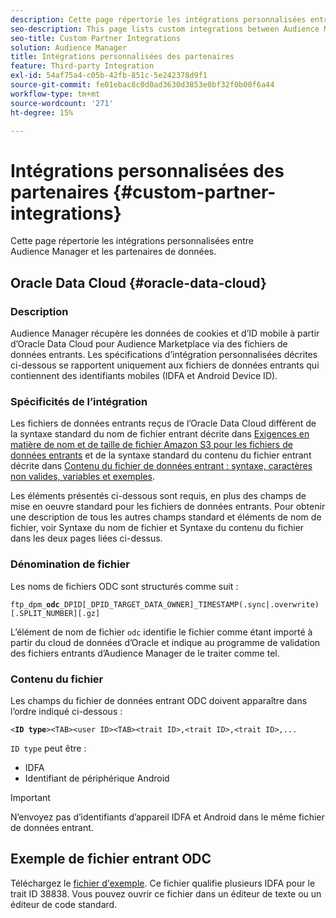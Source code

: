 ```yaml
---
description: Cette page répertorie les intégrations personnalisées entre Audience Manager et les partenaires de données.
seo-description: This page lists custom integrations between Audience Manager and data partners.
seo-title: Custom Partner Integrations
solution: Audience Manager
title: Intégrations personnalisées des partenaires
feature: Third-party Integration
exl-id: 54af75a4-c05b-42fb-851c-5e242378d9f1
source-git-commit: fe01ebac8c0d0ad3630d3853e0bf32f0b00f6a44
workflow-type: tm+mt
source-wordcount: '271'
ht-degree: 15%

---
```


# Intégrations personnalisées des partenaires {#custom-partner-integrations}

Cette page répertorie les intégrations personnalisées entre Audience Manager et les partenaires de données.

## Oracle Data Cloud {#oracle-data-cloud}

### Description

Audience Manager récupère les données de cookies et d’ID mobile à partir d’Oracle Data Cloud pour Audience Marketplace via des fichiers de données entrants. Les spécifications d’intégration personnalisées décrites ci-dessous se rapportent uniquement aux fichiers de données entrants qui contiennent des identifiants mobiles (IDFA et Android Device ID).

### Spécificités de l’intégration

Les fichiers de données entrants reçus de l’Oracle Data Cloud diffèrent de la syntaxe standard du nom de fichier entrant décrite dans [Exigences en matière de nom et de taille de fichier Amazon S3 pour les fichiers de données entrants](/help/using/integration/sending-audience-data/batch-data-transfer-explained/inbound-s3-filenames.md) et de la syntaxe standard du contenu du fichier entrant décrite dans [Contenu du fichier de données entrant : syntaxe, caractères non valides, variables et exemples](/help/using/integration/sending-audience-data/batch-data-transfer-explained/inbound-file-contents.md).

Les éléments présentés ci-dessous sont requis, en plus des champs de mise en oeuvre standard pour les fichiers de données entrants. Pour obtenir une description de tous les autres champs standard et éléments de nom de fichier, voir Syntaxe du nom de fichier et Syntaxe du contenu du fichier dans les deux pages liées ci-dessus.

### Dénomination de fichier

Les noms de fichiers ODC sont structurés comme suit :

`ftp_dpm_`**`odc`**`_DPID[_DPID_TARGET_DATA_OWNER]_TIMESTAMP(.sync|.overwrite)[.SPLIT_NUMBER][.gz]`

L’élément de nom de fichier `odc` identifie le fichier comme étant importé à partir du cloud de données d’Oracle et indique au programme de validation des fichiers entrants d’Audience Manager de le traiter comme tel.

### Contenu du fichier

Les champs du fichier de données entrant ODC doivent apparaître dans l’ordre indiqué ci-dessous :

`<`**`ID type`**`><TAB><user ID><TAB><trait ID>,<trait ID>,<trait ID>,...`

`ID type` peut être :

* IDFA
* Identifiant de périphérique Android

>[!IMPORTANT]
>
>N’envoyez pas d’identifiants d’appareil IDFA et Android dans le même fichier de données entrant.

## Exemple de fichier entrant ODC

Téléchargez le [fichier d&#39;exemple](/help/using/integration/assets/ftp_dpm_odc_12345_1556223815.sync). Ce fichier qualifie plusieurs IDFA pour le trait ID 38838. Vous pouvez ouvrir ce fichier dans un éditeur de texte ou un éditeur de code standard.
